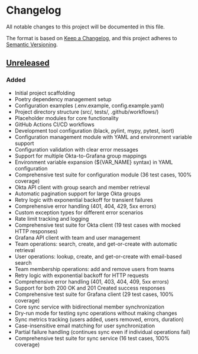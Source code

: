 # Changelog

All notable changes to this project will be documented in this file.

The format is based on [Keep a Changelog](https://keepachangelog.com/en/1.1.0/),
and this project adheres to [Semantic Versioning](https://semver.org/spec/v2.0.0.html).

## [Unreleased]

### Added
- Initial project scaffolding
- Poetry dependency management setup
- Configuration examples (.env.example, config.example.yaml)
- Project directory structure (src/, tests/, .github/workflows/)
- Placeholder modules for core functionality
- GitHub Actions CI/CD workflows
- Development tool configuration (black, pylint, mypy, pytest, isort)
- Configuration management module with YAML and environment variable support
- Configuration validation with clear error messages
- Support for multiple Okta-to-Grafana group mappings
- Environment variable expansion (${VAR_NAME} syntax) in YAML configuration
- Comprehensive test suite for configuration module (36 test cases, 100% coverage)
- Okta API client with group search and member retrieval
- Automatic pagination support for large Okta groups
- Retry logic with exponential backoff for transient failures
- Comprehensive error handling (401, 404, 429, 5xx errors)
- Custom exception types for different error scenarios
- Rate limit tracking and logging
- Comprehensive test suite for Okta client (19 test cases with mocked HTTP responses)
- Grafana API client with team and user management
- Team operations: search, create, and get-or-create with automatic retrieval
- User operations: lookup, create, and get-or-create with email-based search
- Team membership operations: add and remove users from teams
- Retry logic with exponential backoff for HTTP requests
- Comprehensive error handling (401, 403, 404, 409, 5xx errors)
- Support for both 200 OK and 201 Created success responses
- Comprehensive test suite for Grafana client (29 test cases, 100% coverage)
- Core sync service with bidirectional member synchronization
- Dry-run mode for testing sync operations without making changes
- Sync metrics tracking (users added, users removed, errors, duration)
- Case-insensitive email matching for user synchronization
- Partial failure handling (continues sync even if individual operations fail)
- Comprehensive test suite for sync service (16 test cases, 100% coverage)

[Unreleased]: https://github.com/cropalato/gots/compare/v0.1.0...HEAD
